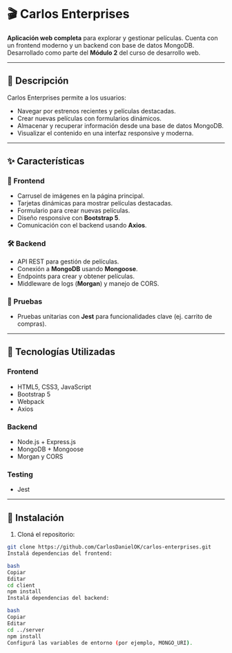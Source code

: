 # 🎬 Carlos Enterprises

**Aplicación web completa** para explorar y gestionar películas. Cuenta con un frontend moderno y un backend con base de datos MongoDB.  
Desarrollado como parte del **Módulo 2** del curso de desarrollo web.

---

## 🧠 Descripción

Carlos Enterprises permite a los usuarios:

- Navegar por estrenos recientes y películas destacadas.
- Crear nuevas películas con formularios dinámicos.
- Almacenar y recuperar información desde una base de datos MongoDB.
- Visualizar el contenido en una interfaz responsive y moderna.

---

## ✨ Características

### 🎨 Frontend

- Carrusel de imágenes en la página principal.
- Tarjetas dinámicas para mostrar películas destacadas.
- Formulario para crear nuevas películas.
- Diseño responsive con **Bootstrap 5**.
- Comunicación con el backend usando **Axios**.

### 🛠️ Backend

- API REST para gestión de películas.
- Conexión a **MongoDB** usando **Mongoose**.
- Endpoints para crear y obtener películas.
- Middleware de logs (**Morgan**) y manejo de CORS.

### 🧪 Pruebas

- Pruebas unitarias con **Jest** para funcionalidades clave (ej. carrito de compras).

---

## 🧰 Tecnologías Utilizadas

### Frontend

- HTML5, CSS3, JavaScript
- Bootstrap 5
- Webpack
- Axios

### Backend

- Node.js + Express.js
- MongoDB + Mongoose
- Morgan y CORS

### Testing

- Jest

---

## 🚀 Instalación

1. Cloná el repositorio:
```bash
git clone https://github.com/CarlosDanielOK/carlos-enterprises.git
Instalá dependencias del frontend:

bash
Copiar
Editar
cd client
npm install
Instalá dependencias del backend:

bash
Copiar
Editar
cd ../server
npm install
Configurá las variables de entorno (por ejemplo, MONGO_URI).
